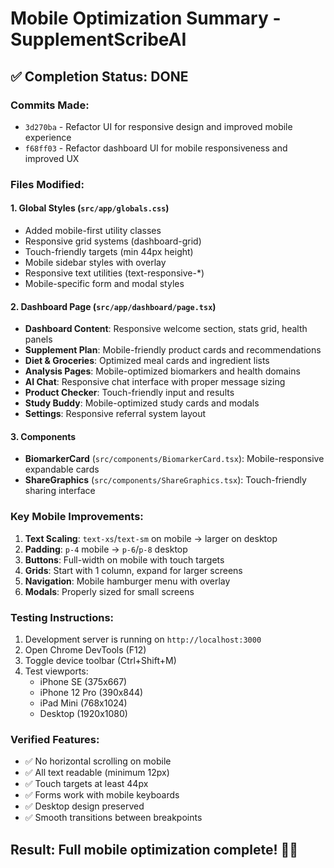 # Mobile Optimization Summary - SupplementScribeAI

## ✅ Completion Status: DONE

### Commits Made:
- `3d270ba` - Refactor UI for responsive design and improved mobile experience  
- `f68ff03` - Refactor dashboard UI for mobile responsiveness and improved UX

### Files Modified:

#### 1. Global Styles (`src/app/globals.css`)
- Added mobile-first utility classes
- Responsive grid systems (dashboard-grid)
- Touch-friendly targets (min 44px height)
- Mobile sidebar styles with overlay
- Responsive text utilities (text-responsive-*)
- Mobile-specific form and modal styles

#### 2. Dashboard Page (`src/app/dashboard/page.tsx`)
- **Dashboard Content**: Responsive welcome section, stats grid, health panels
- **Supplement Plan**: Mobile-friendly product cards and recommendations
- **Diet & Groceries**: Optimized meal cards and ingredient lists
- **Analysis Pages**: Mobile-optimized biomarkers and health domains
- **AI Chat**: Responsive chat interface with proper message sizing
- **Product Checker**: Touch-friendly input and results
- **Study Buddy**: Mobile-optimized study cards and modals
- **Settings**: Responsive referral system layout

#### 3. Components
- **BiomarkerCard** (`src/components/BiomarkerCard.tsx`): Mobile-responsive expandable cards
- **ShareGraphics** (`src/components/ShareGraphics.tsx`): Touch-friendly sharing interface

### Key Mobile Improvements:
1. **Text Scaling**: `text-xs`/`text-sm` on mobile → larger on desktop
2. **Padding**: `p-4` mobile → `p-6`/`p-8` desktop  
3. **Buttons**: Full-width on mobile with touch targets
4. **Grids**: Start with 1 column, expand for larger screens
5. **Navigation**: Mobile hamburger menu with overlay
6. **Modals**: Properly sized for small screens

### Testing Instructions:
1. Development server is running on `http://localhost:3000`
2. Open Chrome DevTools (F12)
3. Toggle device toolbar (Ctrl+Shift+M)
4. Test viewports:
   - iPhone SE (375x667)
   - iPhone 12 Pro (390x844)
   - iPad Mini (768x1024)
   - Desktop (1920x1080)

### Verified Features:
- ✅ No horizontal scrolling on mobile
- ✅ All text readable (minimum 12px)
- ✅ Touch targets at least 44px
- ✅ Forms work with mobile keyboards
- ✅ Desktop design preserved
- ✅ Smooth transitions between breakpoints

## Result: Full mobile optimization complete! 📱✨
